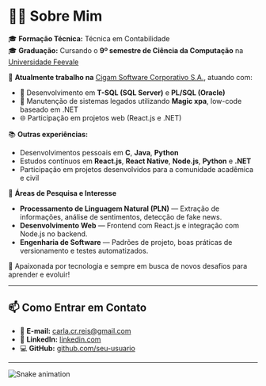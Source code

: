 # 👩‍💻 Sobre Mim

🎓 **Formação Técnica:** Técnica em Contabilidade  
🎓 **Graduação:** Cursando o **9º semestre de Ciência da Computação** na [Universidade Feevale](https://www.feevale.br)  

💼 **Atualmente trabalho na** [Cigam Software Corporativo S.A.](https://www.cigam.com.br), atuando com:
- 💾 Desenvolvimento em **T-SQL (SQL Server)** e **PL/SQL (Oracle)**
- 🔧 Manutenção de sistemas legados utilizando **Magic xpa**, low-code baseado em .NET
- 🌐 Participação em projetos web (React.js e .NET)

📚 **Outras experiências:**
- Desenvolvimentos pessoais em **C**, **Java**, **Python**
- Estudos contínuos em **React.js**, **React Native**, **Node.js**, **Python** e **.NET**
- Participação em projetos desenvolvidos para a comunidade acadêmica e civil

🔬 **Áreas de Pesquisa e Interesse**
- **Processamento de Linguagem Natural (PLN)** — Extração de informações, análise de sentimentos, detecção de fake news.
- **Desenvolvimento Web** — Frontend com React.js e integração com Node.js no backend.
- **Engenharia de Software** — Padrões de projeto, boas práticas de versionamento e testes automatizados.

🚀 Apaixonada por tecnologia e sempre em busca de novos desafios para aprender e evoluir!

---

## 📫 Como Entrar em Contato

- 📧 **E-mail:** [carla.cr.reis@gmail.com](mailto:carla.cr.reis@gmail.com)  
- 💼 **LinkedIn:** [linkedin.com](https://www.linkedin.com/in/carla-reis-60888413b/)  
- 💻 **GitHub:** [github.com/seu-usuario](https://github.com/carla-reis-cr)

<hr />


![Snake animation](https://github.com/carla-reis-cr/carla-reis-cr/blob/output/github-contribution-grid-snake.svg)

</div>
